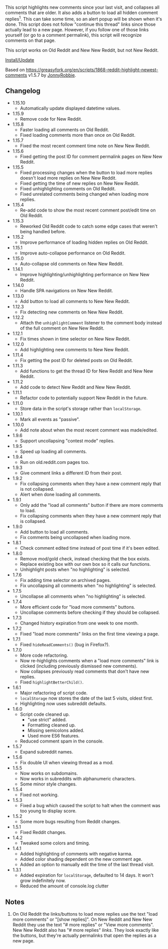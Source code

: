This script highlights new comments since your last visit, and collapses all comments that are older. It also adds a
button to load all hidden comment replies<sup>1</sup>. This can take some time, so an alert popup will be shown when
it's done. This script does not follow "continue this thread" links since those actually lead to a new page. However,
if you follow one of those links yourself (or go to a comment permalink), this script will recognize comments on that
page.

This script works on Old Reddit and New New Reddit, but not New Reddit.

[Install/Update](https://raw.githubusercontent.com/Yay295/Reddit-Highlight-Newest-Comments/refs/heads/main/Reddit%20Highlight%20Newest%20Comments.user.js)

Based on https://greasyfork.org/en/scripts/1868-reddit-highlight-newest-comments v1.5.7 by [JonnyRobbie](https://github.com/jonnyrobbie).

## Changelog
- 1.15.10
  - Automatically update displayed datetime values.
- 1.15.9
  - Remove code for New Reddit.
- 1.15.8
  - Faster loading all comments on Old Reddit.
  - Fixed loading comments more than once on Old Reddit.
- 1.15.7
  - Fixed the most recent comment time note on New New Reddit.
- 1.15.6
  - Fixed getting the post ID for comment permalink pages on New New Reddit.
- 1.15.5
  - Fixed processing changes when the button to load more replies doesn't load more replies on New New Reddit.
  - Fixed getting the time of new replies on New New Reddit.
  - Fixed unhighlighting comments on Old Reddit.
  - Fixed unrelated comments being changed when loading more replies.
- 1.15.4
  - Re-add code to show the most recent comment post/edit time on Old Reddit.
- 1.15.3
  - Reworked Old Reddit code to catch some edge cases that weren't being handled before.
- 1.15.2
  - Improve performance of loading hidden replies on Old Reddit.
- 1.15.1
  - Improve auto-collapse performance on Old Reddit.
- 1.15.0
  - Auto-collapse old comments on New New Reddit.
- 1.14.1
  - Improve highlighting/unhighlighting performance on New New Reddit.
- 1.14.0
  - Handle SPA navigations on New New Reddit.
- 1.13.0
  - Add button to load all comments to New New Reddit.
- 1.12.3
  - Fix detecting new comments on New New Reddit.
- 1.12.2
  - Attach the `unhighlightComment` listener to the comment body instead of the full comment on New New Reddit.
- 1.12.1
  - Fix times shown in time selector on New New Reddit.
- 1.12.0
  - Add highlighting new comments to New New Reddit.
- 1.11.4
  - Fix getting the post ID for deleted posts on Old Reddit.
- 1.11.3
  - Add functions to get the thread ID for New Reddit and New New Reddit.
- 1.11.2
  - Add code to detect New Reddit and New New Reddit.
- 1.11.1
  - Refactor code to potentially support New Reddit in the future.
- 1.11.0
  - Store data in the script's storage rather than `localStorage`.
- 1.10.1
  - Mark all events as "passive".
- 1.10.0
  - Add note about when the most recent comment was made/edited.
- 1.9.6
  - Support uncollapsing "contest mode" replies.
- 1.9.5
  - Speed up loading all comments.
- 1.9.4
  - Run on old.reddit.com pages too.
- 1.9.3
  - Give comment links a different ID from their post.
- 1.9.2
  - Fix collapsing comments when they have a new comment reply that is not collapsed.
  - Alert when done loading all comments.
- 1.9.1
  - Only add the "load all comments" button if there are more comments to load.
  - Fix collapsing comments when they have a new comment reply that is collapsed.
- 1.9.0
  - Add button to load all comments.
  - Fix comments being uncollapsed when loading more.
- 1.8.1
  - Check comment edited time instead of post time if it's been edited.
- 1.8.0
  - Remove mod/gold check, instead checking that the box exists.
  - Replace existing box with our own box so it calls our functions.
  - Unhighlight posts when "no highlighting" is selected.
- 1.7.6
  - Fix adding time selector on archived pages.
  - Fix uncollapsing all comments when "no highlighting" is selected.
- 1.7.5
  - Uncollapse all comments when "no highlighting" is selected.
- 1.7.4
  - More efficient code for "load more comments" buttons.
  - Uncollapse comments before checking if they should be collapsed.
- 1.7.3
  - Changed history expiration from one week to one month.
- 1.7.2
  - Fixed "load more comments" links on the first time viewing a page.
- 1.7.1
  - Fixed `hideReadComments()` (bug in Firefox?).
- 1.7.0
  - More code refactoring.
  - Now re-highlights comments when a "load more comments" link is clicked (including previously dismissed new comments).
  - Now collapses previously read comments that don't have new replies.
  - Fixed `highlightBetterChild()`.
- 1.6.1
  - Major refactoring of script code.
  - `localStorage` now stores the date of the last 5 visits, oldest first.
  - Highlighting now uses subreddit defaults.
- 1.6.0
  - Script code cleaned up.
    - "use strict" added.
    - Formatting cleaned up.
    - Missing semicolons added.
    - Used more ES6 features.
  - Reduced comment spam in the console.
- 1.5.7
  - Expand subreddit names.
- 1.5.6
  - Fix double UI when viewing thread as a mod.
- 1.5.5
  - Now works on subdomains.
  - Now works in subreddits with alphanumeric characters.
  - Some minor style changes.
- 1.5.4
  - Fixed not working.
- 1.5.3
  - Fixed a bug which caused the script to halt when the comment was too young to display score.
- 1.5.2
  - Some more bugs resulting from Reddit changes.
- 1.5.1
  - Fixed Reddit changes.
- 1.4.2
  - Tweaked some colors and timing.
- 1.4.1
  - Added highlighting of comments with negative karma.
  - Added color shading dependent on the new comment age.
  - Added an option to manually edit the time of the last thread visit.
- 1.3.1
  - Added expiration for `localStorage`, defaulted to 14 days. It won't grow indefinitely now.
  - Reduced the amount of console.log clutter

## Notes

1. On Old Reddit the links/buttons to load more replies use the text "load more comments" or "[show replies]".
   On New Reddit and New New Reddit they use the text "# more replies" or "View more comments".
   New New Reddit also has "# more replies" *links*. They look exactly like the buttons, but they're actually permalinks that open the replies as a new page.
